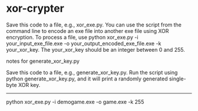 # xor-crypter
Save this code to a file, e.g., xor_exe.py.
 You can use the script from the command line to encode an exe file into another exe file using XOR encryption. 
 To process a file, 
 use python xor_exe.py -i your_input_exe_file.exe -o your_output_encoded_exe_file.exe -k your_xor_key.
  The your_xor_key should be an integer between 0 and 255.


  notes for generate_xor_key.py

  Save this code to a file, e.g., generate_xor_key.py. Run the script using python generate_xor_key.py, 
  and it will print a randomly generated single-byte XOR key.


  --------------------------
  python xor_exe.py -i demogame.exe -o game.exe -k 255
